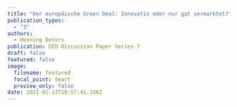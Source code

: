 ```yaml
---
title: "Der europäische Green Deal: Innovativ oder nur gut vermarktet?"
publication_types:
  - "3"
authors:
  - Henning Deters
publication: DED Discussion Paper Series 7
draft: false
featured: false
image:
  filename: featured
  focal_point: Smart
  preview_only: false
date: 2021-01-13T10:57:41.336Z
---
```


